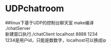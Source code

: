 UDPchatroom
===========

##linux下基于UDP的控制台聊天室
make编译  
./chatServer  
新建窗口执行./chatClient localhost 8888 1234   
1234是用户id，只能是数数字，localhost可以换成ip

